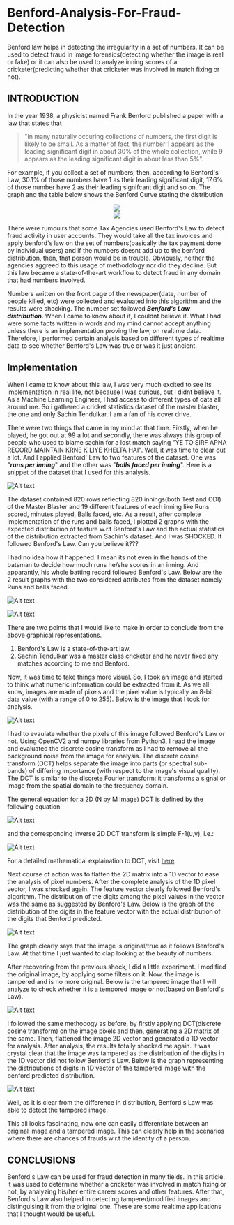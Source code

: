 # Benford-Analysis-For-Fraud-Detection
Benford law helps in detecting the irregularity in a set of numbers. It can be used to detect fraud in image forensics(detecting whether the image is real or fake) or it can also be used to analyze inning scores of a cricketer(predicting whether that cricketer was involved in match fixing or not).
## INTRODUCTION

In the year 1938, a physicist named Frank Benford published a paper with a law that states that 

> "In many naturally occuring collections of numbers, the first digit is likely to be small. As a matter of fact, the number 1 appears as the leading significant digit in about 30% of the whole collection, while 9 appears as the leading significant digit in about less than 5%".

For example, if you collect a set of numbers, then, according to Benford's Law, 30.1% of those numbers have 1 as their leading significant digit, 17.6% of those number have 2 as their leading signifcant digit and so on. The graph and the table below shows the Benford Curve stating the distribution

<div style="text-align:center"><img src="https://github.com/sjaishanker/Benford-Analysis-For-Fraud-Detection/blob/master/doc_snippets/Benford_Distribution.png?raw=true" /></div>
<div style="text-align:center"><img src="https://github.com/sjaishanker/Benford-Analysis-For-Fraud-Detection/blob/master/doc_snippets/Benford_Distribution.png?raw=true" /></div>

There were rumouirs that some Tax Agencies used Benford's Law to detect fraud activity in user accounts. They would take all the tax invoices and apply benford's law on the set of numbers(basically the tax payment done by individual users) and if the numbers doesnt add up to the benford distribution, then, that person would be in trouble. Obviously, neither the agencies aggreed to this usage of methodology nor did they decline. But this law became a state-of-the-art workflow to detect fraud in any domain that had numbers involved. 

Numbers written on the front page of the newspaper(date, number of people killed, etc) were collected and evaluated into this algorithm and the results were shocking. The number set followed ***Benford's Law distribution***. When I came to know about it, I couldnt believe it. What I had were some facts written in words and my mind cannot accept anything unless there is an implementation proving the law, on realtime data. Therefore, I performed certain analysis based on different types of realtime data to see whether Benford's Law was true or was it just ancient.

## Implementation

When I came to know about this law, I was very much excited to see its implementation in real life, not because I was curious, but I didnt believe it. As a Machine Learning Engineer, I had access to different types of data all around me. So i gathered a cricket statistics dataset of the master blaster, the one and only Sachin Tendulkar. I am a fan of his cover drive. 

There were two things that came in my mind at that time. Firstly, when he played, he got out at 99 a lot and secondly, there was always this group of people who used to blame sachin for a lost match saying "YE TO SIRF APNA RECORD MAINTAIN KRNE K LIYE KHELTA HAI". Well, it was time to clear out a lot. And I applied Benford' Law to two features of the dataset. One was "***runs per inning***" and the other was "***balls faced per inning***". Here is a snippet of the dataset that I used for this analysis.

![Alt text](https://github.com/sjaishanker/Benford-Analysis-For-Fraud-Detection/blob/master/doc_snippets/cricket_dataset_snippet.png?raw=true)

The dataset contained 820 rows reflecting 820 innings(both Test and ODI) of the Master Blaster and 19 different features of each inning like Runs scored, minutes played, Balls faced, etc. As a result, after complete implementation of the runs and balls faced, I plotted 2 graphs with the expected distribution of feature w.r.t Benford's Law and the actual statistics of the distribution extracted from Sachin's dataset. And I was SHOCKED. It followed Benford's Law. Can you believe it???

I had no idea how it happened. I mean its not even in the hands of the batsman to decide how much runs he/she scores in an inning. And apparantly, his whole batting record followed Benford's Law. Below are the 2 result graphs with the two considered attributes from the dataset namely Runs and balls faced.

![Alt text](https://github.com/sjaishanker/Benford-Analysis-For-Fraud-Detection/blob/master/doc_snippets/run_analysis.png?raw=true)

![Alt text](https://github.com/sjaishanker/Benford-Analysis-For-Fraud-Detection/blob/master/doc_snippets/balls_faced_analysis.png?raw=true)

There are two points that I would like to make in order to conclude from the above graphical representations.

1. Benford's Law is a state-of-the-art law.
2. Sachin Tendulkar was a master class cricketer and he never fixed any matches according to me and Benford.


Now, it was time to take things more visual. So, I took an image and started to think what numeric information could be extracted from it. As we all know, images are made of pixels and the pixel value is typically an 8-bit data value (with a range of 0 to 255). Below is the image that I took for analysis.

![Alt text](https://github.com/sjaishanker/Benford-Analysis-For-Fraud-Detection/blob/master/doc_snippets/original_image.png?raw=true)

I had to evaulate whether the pixels of this image followed Benford's Law or not. Using OpenCV2 and numpy libraries from Python3, I read the image and evaluated the discrete cosine transform as I had to remove all the background noise from the image for analysis. The discrete cosine transform (DCT) helps separate the image into parts (or spectral sub-bands) of differing importance (with respect to the image's visual quality). The DCT is similar to the discrete Fourier transform: it transforms a signal or image from the spatial domain to the frequency domain.

The general equation for a 2D (N by M image) DCT is defined by the following equation:

![Alt text](https://github.com/sjaishanker/Benford-Analysis-For-Fraud-Detection/blob/master/doc_snippets/DCT_f1.png?raw=true)

and the corresponding inverse 2D DCT transform is simple F-1(u,v), i.e.:

![Alt text](https://github.com/sjaishanker/Benford-Analysis-For-Fraud-Detection/blob/master/doc_snippets/dct_f2.png?raw=true)

For a detailed mathematical explaination to DCT, visit [here](https://cs.stanford.edu/people/eroberts/courses/soco/projects/data-compression/lossy/jpeg/dct.htm).

Next course of action was to flatten the 2D matrix into a 1D vector to ease the analysis of pixel numbers. After the complete analysis of the 1D pixel vector, I was shocked again. The feature vector clearly followed Benford's algorithm. The distribution of the digits among the pixel values in the vector was the same as suggested by Benford's Law. Below is the graph of the distribution of the digits in the feature vector with the actual distribution of the digits that Benford predicted.

![Alt text](https://github.com/sjaishanker/Benford-Analysis-For-Fraud-Detection/blob/master/doc_snippets/original_image_analysis.png?raw=true)

The graph clearly says that the image is original/true as it follows Benford's Law. At that time I just wanted to clap looking at the beauty of numbers. 

After recovering from the previous shock, I did a little experiment. I modified the original image, by applying some filters on it. Now, the image is tampered and is no more original. Below is the tampered image that I will analyze to check whether it is a tempored image or not(based on Benford's Law).

![Alt text](https://github.com/sjaishanker/Benford-Analysis-For-Fraud-Detection/blob/master/doc_snippets/modified_image.png?raw=true)

I followed the same methodogy as before, by firstly applying DCT(discrete cosine transform) on the image pixels and then, generating a 2D matrix of the same. Then, flattened the image 2D vector and generated a 1D vector for analysis. After analysis, the results totally shocked me again. It was crystal clear that the image was tampered as the distribution of the digits in the 1D vector did not follow Benford's Law. Below is the graph representing the distributions of digits in 1D vector of the tampered image with the benford predicted distribution.

![Alt text](https://github.com/sjaishanker/Benford-Analysis-For-Fraud-Detection/blob/master/doc_snippets/modified_image_analysis.png?raw=true)

Well, as it is clear from the difference in distribution, Benford's Law was able to detect the tampered image.

This all looks fascinating, now one can easily differentiate between an original image and a tampered image. This can clearly help in the scenarios where there are chances of frauds w.r.t the identity of a person.

## CONCLUSIONS

Benford's Law can be used for fraud detection in many fields. In this article, it was used to determine whether a cricketer was involved in match fixing or not, by analyzing his/her entire career scores and other features. After that, Benford's Law also helped in detecting tampered/modified images and distinguising it from the original one. These are some realtime applications that I thought would be useful.
